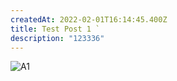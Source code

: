 ```yaml
---
createdAt: 2022-02-01T16:14:45.400Z
title: Test Post 1 `
description: "123336"
---
```

![A1](/img/seed44842.jpg "1")